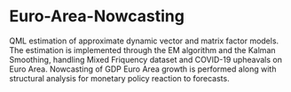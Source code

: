 # Euro-Area-Nowcasting
QML estimation of approximate dynamic vector and matrix factor models. The estimation is implemented through the EM algorithm and the Kalman Smoothing, handling Mixed Friquency dataset and COVID-19 upheavals on Euro Area. Nowcasting of GDP Euro Area growth is performed along with structural analysis for monetary policy reaction to forecasts. 

